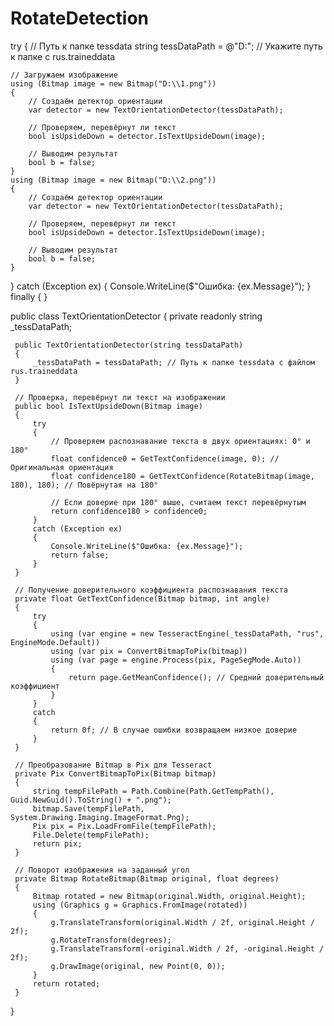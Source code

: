 # RotateDetection

try
{
    // Путь к папке tessdata
    string tessDataPath = @"D:\"; // Укажите путь к папке с rus.traineddata

    // Загружаем изображение
    using (Bitmap image = new Bitmap("D:\\1.png"))
    {
        // Создаём детектор ориентации
        var detector = new TextOrientationDetector(tessDataPath);

        // Проверяем, перевёрнут ли текст
        bool isUpsideDown = detector.IsTextUpsideDown(image);

        // Выводим результат
        bool b = false;
    }
    using (Bitmap image = new Bitmap("D:\\2.png"))
    {
        // Создаём детектор ориентации
        var detector = new TextOrientationDetector(tessDataPath);

        // Проверяем, перевёрнут ли текст
        bool isUpsideDown = detector.IsTextUpsideDown(image);

        // Выводим результат
        bool b = false;
    }
}
catch (Exception ex)
{
    Console.WriteLine($"Ошибка: {ex.Message}");
}
finally
{
}


 public class TextOrientationDetector
 {
     private readonly string _tessDataPath;

     public TextOrientationDetector(string tessDataPath)
     {
         _tessDataPath = tessDataPath; // Путь к папке tessdata с файлом rus.traineddata
     }

     // Проверка, перевёрнут ли текст на изображении
     public bool IsTextUpsideDown(Bitmap image)
     {
         try
         {
             // Проверяем распознавание текста в двух ориентациях: 0° и 180°
             float confidence0 = GetTextConfidence(image, 0); // Оригинальная ориентация
             float confidence180 = GetTextConfidence(RotateBitmap(image, 180), 180); // Повёрнутая на 180°

             // Если доверие при 180° выше, считаем текст перевёрнутым
             return confidence180 > confidence0;
         }
         catch (Exception ex)
         {
             Console.WriteLine($"Ошибка: {ex.Message}");
             return false;
         }
     }

     // Получение доверительного коэффициента распознавания текста
     private float GetTextConfidence(Bitmap bitmap, int angle)
     {
         try
         {
             using (var engine = new TesseractEngine(_tessDataPath, "rus", EngineMode.Default))
             using (var pix = ConvertBitmapToPix(bitmap))
             using (var page = engine.Process(pix, PageSegMode.Auto))
             {
                 return page.GetMeanConfidence(); // Средний доверительный коэффициент
             }
         }
         catch
         {
             return 0f; // В случае ошибки возвращаем низкое доверие
         }
     }

     // Преобразование Bitmap в Pix для Tesseract
     private Pix ConvertBitmapToPix(Bitmap bitmap)
     {
         string tempFilePath = Path.Combine(Path.GetTempPath(), Guid.NewGuid().ToString() + ".png");
         bitmap.Save(tempFilePath, System.Drawing.Imaging.ImageFormat.Png);
         Pix pix = Pix.LoadFromFile(tempFilePath);
         File.Delete(tempFilePath);
         return pix;
     }

     // Поворот изображения на заданный угол
     private Bitmap RotateBitmap(Bitmap original, float degrees)
     {
         Bitmap rotated = new Bitmap(original.Width, original.Height);
         using (Graphics g = Graphics.FromImage(rotated))
         {
             g.TranslateTransform(original.Width / 2f, original.Height / 2f);
             g.RotateTransform(degrees);
             g.TranslateTransform(-original.Width / 2f, -original.Height / 2f);
             g.DrawImage(original, new Point(0, 0));
         }
         return rotated;
     }
 }

